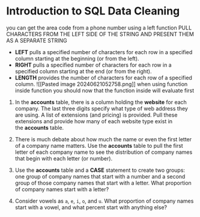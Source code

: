 # Introduction to SQL Data Cleaning
you can get the area code from a phone number using a left function
PULL CHARACTERS FROM THE LEFT SIDE OF THE STRING AND PRESENT THEM AS A SEPARATE STRING

- **LEFT** pulls a specified number of characters for each row in a specified column starting at the beginning (or from the left).
- **RIGHT** pulls a specified number of characters for each row in a specified column starting at the end (or from the right).
- **LENGTH** provides the number of characters for each row of a specified column.
![[Pasted image 20240621052758.png]]
when using function inside function you should now that the function inside will evaluate first

1. In the **accounts** table, there is a column holding the **website** for each company. The last three digits specify what type of web address they are using. A list of extensions (and pricing) is provided. Pull these extensions and provide how many of each website type exist in the **accounts** table.  
      
    
2. There is much debate about how much the name or even the first letter of a company name matters. Use the **accounts** table to pull the first letter of each company name to see the distribution of company names that begin with each letter (or number).  
      
    
3. Use the **accounts** table and a **CASE** statement to create two groups: one group of company names that start with a number and a second group of those company names that start with a letter. What proportion of company names start with a letter?  
      
    
4. Consider vowels as `a`, `e`, `i`, `o`, and `u`. What proportion of company names start with a vowel, and what percent start with anything else?